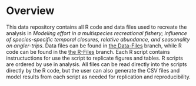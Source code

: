 # Overview
This data repository contains all R code and data files used to recreate the analysis in *Modeling effort in a multispecies recreational fishery; influence of species-specific temporal closures, relative abundance, and seasonality on angler-trips*.
Data files can be found in [the Data-Files](https://github.com/ChallenHymanPhD/Hyman-et-at-2024-Effort/tree/Data-Files) branch, while R code can be found in the [the R-Files](https://github.com/ChallenHymanPhD/Hyman-et-at-2024-Effort/tree/R-files) branch. Each R script contains instructuctions for use the script to replicate figures and tables. R scripts are ordered by use in analysis. All files can be read directly into the scripts directly by the R code, but the user can also generate the CSV files and model results from each script as needed for replication and reproducibility.

